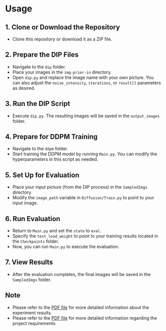 # Usage

## 1. Clone or Download the Repository
- Clone this repository or download it as a ZIP file.

## 2. Prepare the DIP Files
- Navigate to the `dip` folder.
- Place your images in the `img-prior-in` directory.
- Open `dip.py` and replace the image name with your own picture. You can also adjust the `noise_intensity`, `iterations`, or `result[]` parameters as desired.

## 3. Run the DIP Script
- Execute `dip.py`. The resulting images will be saved in the `output_images` folder.

## 4. Prepare for DDPM Training
- Navigate to the `ddpm` folder.
- Start training the DDPM model by running `Main.py`. You can modify the hyperparameters in this script as needed.

## 5. Set Up for Evaluation
- Place your input picture (from the DIP process) in the `SampledImgs` directory.
- Modify the `image_path` variable in `Diffusion/Train.py` to point to your input image.

## 6. Run Evaluation
- Return to `Main.py` and set the `state` to `eval`.
- Specify the `test_load_weight` to point to your training results located in the `Checkpoints` folder.
- Now, you can run `Main.py` to execute the evaluation.

## 7. View Results
- After the evaluation completes, the final images will be saved in the `SampledImgs` folder.

## **Note**
- Please refer to the [PDF file](https://github.com/Iane14093051/GAI_project4/blob/main/E14093051_GAI_Project4.pdf) for more detailed information about the experiment results.
- Please refer to the [PDF file](https://github.com/Iane14093051/GAI_project4/blob/main/GenAI_assignment_visual_signal.pdf) for more detailed information regarding the project requirements.
